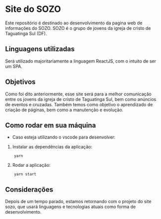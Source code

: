 # Site do SOZO
Este repositório é destinado ao desenvolvimento da pagina web de informações do SOZO. SOZO é o grupo de jovens da igreja de cristo de Taguatinga Sul (DF).


## Linguagens utilizadas
Será utilizado majoritariamente a linguagem ReactJS, com o intuito de ser um SPA.

## Objetivos
Como foi dito anteriormente, esse site será para a melhor comunicação entre os jovens da igreja de cristo de Taguatinga Sul, bem como anúncios de eventos e cruzadas. Também temos como objetivo o aprendizado de criação de páginas, bem como a manutenção e evolução.

## Como rodar em sua máquina 

- Caso esteja utilizando o vscode para desenvolver:
1. Instalar as dependências da aplicação:
```shell
    yarn
```
2. Rodar a aplicação:
```shell
    yarn start
```

## Considerações 
Depois de um tempo parado, estamos retornando com o projeto do site sozo, que usará linguagens e tecnologias atuais como forma de desenvolvimento.

